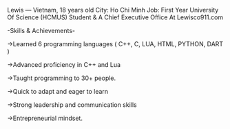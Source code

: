 Lewis — Vietnam, 18 years old 
City: Ho Chi Minh
Job: First Year University Of Science (HCMUS) Student & A Chief Executive Office At Lewisco911.com

-Skills & Achievements-

->Learned 6 programming languages ( C++, C, LUA, HTML, PYTHON, DART )

->Advanced proficiency in C++ and Lua

->Taught programming to 30+ people.

->Quick to adapt and eager to learn

->Strong leadership and communication skills

->Entrepreneurial mindset.
